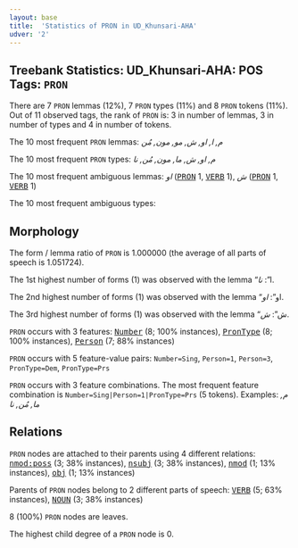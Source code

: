```yaml
---
layout: base
title:  'Statistics of PRON in UD_Khunsari-AHA'
udver: '2'
---
```


## Treebank Statistics: UD_Khunsari-AHA: POS Tags: `PRON`

There are 7 `PRON` lemmas (12%), 7 `PRON` types (11%) and 8 `PRON` tokens (11%).
Out of 11 observed tags, the rank of `PRON` is: 3 in number of lemmas, 3 in number of types and 4 in number of tokens.

The 10 most frequent `PRON` lemmas: <em>م, ا, او, ش, مو, مون, مُن</em>

The 10 most frequent `PRON` types:  <em>م, او, ش, ما, مون, مُن, نا</em>

The 10 most frequent ambiguous lemmas: <em>او</em> (<tt><a href="kfm_aha-pos-PRON.html">PRON</a></tt> 1, <tt><a href="kfm_aha-pos-VERB.html">VERB</a></tt> 1), <em>ش</em> (<tt><a href="kfm_aha-pos-PRON.html">PRON</a></tt> 1, <tt><a href="kfm_aha-pos-VERB.html">VERB</a></tt> 1)

The 10 most frequent ambiguous types:  



## Morphology

The form / lemma ratio of `PRON` is 1.000000 (the average of all parts of speech is 1.051724).

The 1st highest number of forms (1) was observed with the lemma “ا”: <em>نا</em>.

The 2nd highest number of forms (1) was observed with the lemma “او”: <em>او</em>.

The 3rd highest number of forms (1) was observed with the lemma “ش”: <em>ش</em>.

`PRON` occurs with 3 features: <tt><a href="kfm_aha-feat-Number.html">Number</a></tt> (8; 100% instances), <tt><a href="kfm_aha-feat-PronType.html">PronType</a></tt> (8; 100% instances), <tt><a href="kfm_aha-feat-Person.html">Person</a></tt> (7; 88% instances)

`PRON` occurs with 5 feature-value pairs: `Number=Sing`, `Person=1`, `Person=3`, `PronType=Dem`, `PronType=Prs`

`PRON` occurs with 3 feature combinations.
The most frequent feature combination is `Number=Sing|Person=1|PronType=Prs` (5 tokens).
Examples: <em>م, ما, مُن, نا</em>


## Relations

`PRON` nodes are attached to their parents using 4 different relations: <tt><a href="kfm_aha-dep-nmod-poss.html">nmod:poss</a></tt> (3; 38% instances), <tt><a href="kfm_aha-dep-nsubj.html">nsubj</a></tt> (3; 38% instances), <tt><a href="kfm_aha-dep-nmod.html">nmod</a></tt> (1; 13% instances), <tt><a href="kfm_aha-dep-obj.html">obj</a></tt> (1; 13% instances)

Parents of `PRON` nodes belong to 2 different parts of speech: <tt><a href="kfm_aha-pos-VERB.html">VERB</a></tt> (5; 63% instances), <tt><a href="kfm_aha-pos-NOUN.html">NOUN</a></tt> (3; 38% instances)

8 (100%) `PRON` nodes are leaves.

The highest child degree of a `PRON` node is 0.

